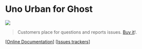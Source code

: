 # Uno Urban for Ghost

[<img src="https://i.imgur.com/AtTXdHk.jpg">](https://sellfy.com/p/G5kK)

> Customers place for questions and reports issues. [Buy it](https://sellfy.com/p/G5kK)!.

[[Online Documentation](https://kikobeats.github.io/uno-urban/)] [[Issues trackers](https://github.com/Kikobeats/uno-urban/issues)]
